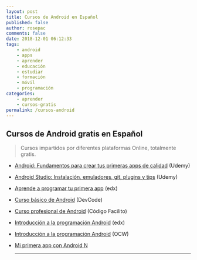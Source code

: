 ```yaml
---
layout: post
title: Cursos de Android en Español
published: false
author: rosepac
comments: false
date: 2018-12-01 06:12:33
tags:
    - android
    - apps
    - aprender
    - educación
    - estudiar
    - formación
    - móvil
    - programación
categories:
    - aprender
    - cursos-gratis
permalink: /cursos-android
---
```

## Cursos de Android gratis en Español

> Cursos impartidos por diferentes plataformas Online, totalmente gratis.

  * [Android: Fundamentos para crear tus primeras apps de calidad][1] (Udemy)
  * [Android Studio: Instalación, emuladores, git, plugins y tips][2] (Udemy)
  * [Aprende a programar tu primera app][3] (edx)
  * [Curso básico de Android][4] (DevCode)
  * [Curso profesional de Android][5] (Código Facilito)
  * [Introducción a la programación Android][6] (edx)
  * [Introducción a la programación Android][7] (OCW)
  * [Mi primera app con Android N][8]
  
    * * *

 [1]: https://www.udemy.com/fundamentos-de-android-para-crear-apps-de-calidad
 [2]: https://www.udemy.com/android-studio-instalacion-emuladores-git-plugins-y-tips
 [3]: https://www.edx.org/es/course/jugando-con-android-aprende-programar-tu-uamx-android301x-4
 [4]: https://devcode.la/cursos/curso-basico-de-android
 [5]: https://codigofacilito.com/cursos/android-profesional
 [6]: https://www.edx.org/es/course/android-introduccion-la-programacion-upvalenciax-aip201x-1
 [7]: https://campusvirtual.ull.es/ocw/course/view.php?id=130
 [8]: https://www.udemy.com/mi-primera-app-con-android-n
